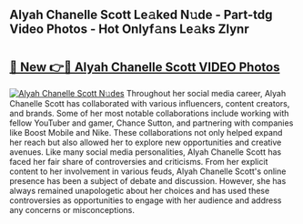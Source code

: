 ## Alyah Chanelle Scott Le𝚊ked N𝚞de - Part-tdg Video Photos - Hot Onlyf𝚊ns Le𝚊ks Zlynr

# <h2><a href="http://ac20954.deff.icu/?id=Alyah+Chanelle+Scott">🔗 New 👉🔴 Alyah Chanelle Scott VIDEO Photos</a></h2>

[![Alyah Chanelle Scott N𝚞des](https://i.imgur.com/rIISA9y.gif)](http://ac20954.deff.icu/?id=Alyah+Chanelle+Scott)
Throughout her social media career, Alyah Chanelle Scott has collaborated with various influencers, content creators, and brands. Some of her most notable collaborations include working with fellow YouTuber and gamer, Chance Sutton, and partnering with companies like Boost Mobile and Nike. These collaborations not only helped expand her reach but also allowed her to explore new opportunities and creative avenues. Like many social media personalities, Alyah Chanelle Scott has faced her fair share of controversies and criticisms. From her explicit content to her involvement in various feuds, Alyah Chanelle Scott's online presence has been a subject of debate and discussion. However, she has always remained unapologetic about her choices and has used these controversies as opportunities to engage with her audience and address any concerns or misconceptions.
